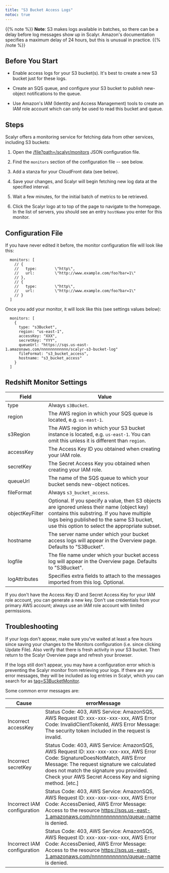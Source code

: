```yaml
---
title: "S3 Bucket Access Logs"
notoc: true
---
```


{{% note %}}
__Note__: S3 makes logs available in batches, so there can be a delay before
log messages show up in Scalyr. Amazon's documentation specifies a maximum delay of 24 hours, but this is
unusual in practice.
{{% /note %}}


## Before You Start

- Enable access logs for your S3 bucket(s). It's
best to create a new S3 bucket just for these logs.

- Create an SQS queue, and configure your S3 bucket to publish new-object notifications to the queue.

- Use Amazon's IAM (Identity and Access Management) tools to create an IAM role account which can only be
used to read this bucket and queue. 


## Steps

Scalyr offers a monitoring service for fetching data from other services, including S3 buckets:

1. Open the [/file?path=/scalyr/monitors](/file?path=%2Fscalyr%2Fmonitors) JSON configuration file.

1. Find the ``monitors`` section of the configuration file -- see below.

1. Add a stanza for your CloudFront data (see below). 

1. Save your changes, and Scalyr will begin fetching new log data at the specified interval.

1. Wait a few minutes, for the initial batch of metrics to be retrieved.

1. Click the Scalyr logo at to top of the page to navigate to the homepage. In the list of servers, you should see an entry ``hostName`` you enter for this monitor.

## Configuration File

If you have never edited it before, the monitor configuration file will look like this:

      monitors: [
        // {
        //   type:        \"http\",
        //   url:         \"http://www.example.com/foo?bar=1\"
        // },
        // {
        //   type:        \"http\",
        //   url:         \"http://www.example.com/foo?bar=1\"
        // }
      ]

Once you add your monitor, it will look like this (see settings values below):

      monitors: [
        {
          type: "s3Bucket",
          region: "us-east-1",
          accessKey: "XXX",
          secretKey: "YYY",
          queueUrl: "https://sqs.us-east-1.amazonaws.com/nnnnnnnnnnnn/scalyr-s3-bucket-log"
          fileFormat: "s3_bucket_access",
          hostname: "s3_bucket_access"
        }
      ]

## Redshift Monitor Settings

Field                       | Value
---|---
type                        | Always ``s3Bucket``.
region                      | The AWS region in which your SQS queue is located, e.g. ``us-east-1``.
s3Region                    | The AWS region in which your S3 bucket instance is located, e.g. ``us-east-1``.                                      You can omit this unless it is different than ``region``.
accessKey                   | The Access Key ID you obtained when creating your IAM role.
secretKey                   | The Secret Access Key you obtained when creating your IAM role.
queueUrl                    | The name of the SQS queue to which your bucket sends new-object notices.
fileFormat                  | Always ``s3_bucket_access``.
objectKeyFilter             | Optional. If you specify a value, then S3 objects are ignored unless their name                                      (object key) contains this substring. If you have multiple logs being published                                      to the same S3 bucket, use this option to select the appropriate subset.
hostname                    | The server name under which your bucket access logs will appear in the Overview page.                                      Defaults to "S3Bucket".
logfile                     | The file name under which your bucket access log will appear in the Overview page.                                      Defaults to "S3Bucket".
logAttributes               | Specifies extra fields to attach to the messages imported from this log. Optional.

If you don't have the Access Key ID and Secret Access Key for your IAM role account, you can generate a new key. Don't use 
credentials from your primary AWS account; always use an IAM role account with limited permissions. 

## Troubleshooting

If your logs don't appear, make sure you've waited at least a few hours since saving your changes to the Monitors
configuration (i.e. since clicking Update File). Also verify that there is fresh activity in your S3 bucket.
Then return to the Scalyr Overview page and refresh your browser.

If the logs still don't appear, you may have a configuration error which is preventing the Scalyr monitor from retrieving
your logs. If there are any error messages, they will be included as log entries in Scalyr, which you can search for as 
[tag=S3BucketMonitor](/events?filter=tag%3D%27S3BucketMonitor%27). 

Some common error messages are:
           
Cause                       | errorMessage
---|---
Incorrect accessKey         | Status Code: 403, AWS Service: AmazonSQS, AWS Request ID: xxx-xxx-xxx-xxx, AWS Error Code:                                      InvalidClientTokenId, AWS Error Message: The security token included in the request is invalid.
Incorrect secretKey         | Status Code: 403, AWS Service: AmazonSQS, AWS Request ID: xxx-xxx-xxx-xxx, AWS Error Code:                                      SignatureDoesNotMatch, AWS Error Message: The request signature we calculated does not match                                      the signature you provided. Check your AWS Secret Access Key and signing method. [etc.]
Incorrect IAM configuration | Status Code: 403, AWS Service: AmazonSQS, AWS Request ID: xxx-xxx-xxx-xxx, AWS Error Code:                                      AccessDenied, AWS Error Message: Access to the resource https://sqs.us-east-1.amazonaws.com/nnnnnnnnnnnn/queue-name is denied.
Incorrect IAM configuration | Status Code: 403, AWS Service: AmazonSQS, AWS Request ID: xxx-xxx-xxx-xxx, AWS Error Code:                                      AccessDenied, AWS Error Message: Access to the resource https://sqs.us-east-1.amazonaws.com/nnnnnnnnnnnn/queue-name is denied.
